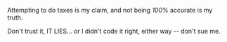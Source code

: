 Attempting to do taxes is my claim, and not being *100%* accurate is my truth. 

Don't trust it, IT LIES... or I didn't code it right, either way -- don't sue me.
